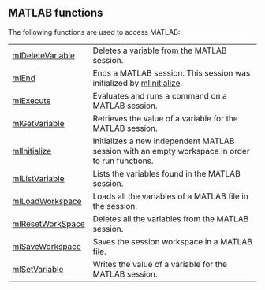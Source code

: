 


## MATLAB functions
			



<a name="NOTE1"></a>
<a name="NOTE1_1"></a>


The following functions are used to access MATLAB: 



|   |   |
| --- | --- |
| [mlDeleteVariable](../WDLang5/1000021356.md) | Deletes a variable from the MATLAB session. |
| [mlEnd](../WDLang5/1000021352.md) | Ends a MATLAB session. This session was initialized by [mlInitialize](../WDLang5/1000021351.md). |
| [mlExecute](../WDLang5/1000021353.md) | Evaluates and runs a command on a MATLAB session. |
| [mlGetVariable](../WDLang5/1000021354.md) | Retrieves the value of a variable for the MATLAB session. |
| [mlInitialize](../WDLang5/1000021351.md) | Initializes a new independent MATLAB session with an empty workspace in order to run functions. |
| [mlListVariable](../WDLang5/1000021357.md) | Lists the variables found in the MATLAB session. |
| [mlLoadWorkspace](../WDLang5/1000021358.md) | Loads all the variables of a MATLAB file in the session. |
| [mlResetWorkSpace](../WDLang5/1000021360.md) | Deletes all the variables from the MATLAB session. |
| [mlSaveWorkspace](../WDLang5/1000021359.md) | Saves the session workspace in a MATLAB file. |
| [mlSetVariable](../WDLang5/1000021355.md) | Writes the value of a variable for the MATLAB session. |








